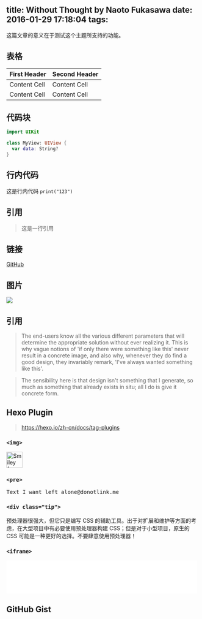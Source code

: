 title: Without Thought by Naoto Fukasawa
date: 2016-01-29 17:18:04
tags:
---

<!-- more -->

这篇文章的意义在于测试这个主题所支持的功能。

## 表格

First Header  | Second Header
------------- | -------------
Content Cell  | Content Cell
Content Cell  | Content Cell

## 代码块

````swift
import UIKit

class MyView: UIView {
  var data: String?
}
````

## 行内代码

这是行内代码 `print("123")`

## 引用

> 这是一行引用

## 链接

[GitHub](https://github.com/wongzigii)

## 图片

![](https://avatars1.githubusercontent.com/u/7384288?s=460&v=4)

## 引用

> The end-users know all the various different parameters that will determine the appropriate solution without ever realizing it. This is why vague notions of 'if only there were something like this' never result in a concrete image, and also why, whenever they do find a good design, they invariably remark, 'I've always wanted something like this'.

> The sensibility here is that design isn't something that I generate, so much as something that already exists in situ; all I do is give it concrete form.

## Hexo Plugin

> https://hexo.io/zh-cn/docs/tag-plugins

### `<img>`

<img src="https://avatars1.githubusercontent.com/u/7384288?s=460&v=4" alt="Smiley face" height="42" width="42">

### `<pre>`

<pre>Text I want left alone@donotlink.me</pre>

### `<div class="tip">`

<div class="tip">
    预处理器很强大，但它只是编写 CSS 的辅助工具。出于对扩展和维护等方面的考虑，在大型项目中有必要使用预处理器构建 CSS；但是对于小型项目，原生的 CSS 可能是一种更好的选择。不要肆意使用预处理器！
</div>

### `<iframe>`

<iframe src="//music.163.com/outchain/player?type=2&id=19945726&auto=0&height=66" width="500" height="86" frameborder="0" allowfullscreen></iframe>

## GitHub Gist

<script src="https://gist.github.com/wongzigii/a96816dfb124278fc50c9820ff60a6dc.js"></script>